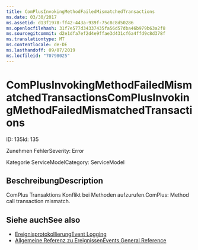 ```yaml
---
title: ComPlusInvokingMethodFailedMismatchedTransactions
ms.date: 03/30/2017
ms.assetid: d13f1978-ff42-443a-939f-75c8c8d50286
ms.openlocfilehash: 31f7e577d34337435fa56d57dba46b979b63a2f8
ms.sourcegitcommit: d2e1dfa7ef2d4e9ffae3d431cf6a4ffd9c8d378f
ms.translationtype: MT
ms.contentlocale: de-DE
ms.lasthandoff: 09/07/2019
ms.locfileid: "70798025"
---
```

# <a name="complusinvokingmethodfailedmismatchedtransactions"></a><span data-ttu-id="f6799-102">ComPlusInvokingMethodFailedMismatchedTransactions</span><span class="sxs-lookup"><span data-stu-id="f6799-102">ComPlusInvokingMethodFailedMismatchedTransactions</span></span>
<span data-ttu-id="f6799-103">ID: 135</span><span class="sxs-lookup"><span data-stu-id="f6799-103">Id: 135</span></span>  
  
 <span data-ttu-id="f6799-104">Zunehmen Fehler</span><span class="sxs-lookup"><span data-stu-id="f6799-104">Severity: Error</span></span>  
  
 <span data-ttu-id="f6799-105">Kategorie ServiceModel</span><span class="sxs-lookup"><span data-stu-id="f6799-105">Category: ServiceModel</span></span>  
  
## <a name="description"></a><span data-ttu-id="f6799-106">Beschreibung</span><span class="sxs-lookup"><span data-stu-id="f6799-106">Description</span></span>  
 <span data-ttu-id="f6799-107">ComPlus Transaktions Konflikt bei Methoden aufzurufen.</span><span class="sxs-lookup"><span data-stu-id="f6799-107">ComPlus: Method call transaction mismatch.</span></span>  
  
## <a name="see-also"></a><span data-ttu-id="f6799-108">Siehe auch</span><span class="sxs-lookup"><span data-stu-id="f6799-108">See also</span></span>

- [<span data-ttu-id="f6799-109">Ereignisprotokollierung</span><span class="sxs-lookup"><span data-stu-id="f6799-109">Event Logging</span></span>](index.md)
- [<span data-ttu-id="f6799-110">Allgemeine Referenz zu Ereignissen</span><span class="sxs-lookup"><span data-stu-id="f6799-110">Events General Reference</span></span>](events-general-reference.md)
